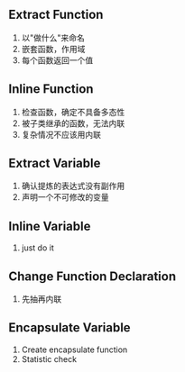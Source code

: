 ## Extract Function
1. 以"做什么"来命名
2. 嵌套函数，作用域
3. 每个函数返回一个值

## Inline Function
1. 检查函数，确定不具备多态性
2. 被子类继承的函数，无法内联
3. 复杂情况不应该用内联

## Extract Variable
1. 确认提炼的表达式没有副作用
2. 声明一个不可修改的变量

## Inline Variable
1. just do it

## Change Function Declaration
1. 先抽再内联

## Encapsulate Variable
1. Create encapsulate function
2. Statistic check
